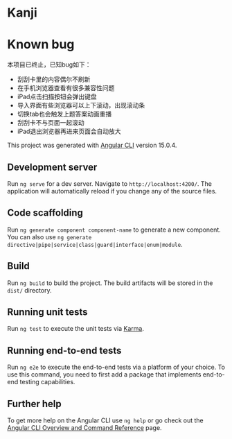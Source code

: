 # Kanji

# Known bug

本项目已终止，已知bug如下：


- 刮刮卡里的内容偶尔不刷新
- 在手机浏览器查看有很多兼容性问题
- iPad点击扫描按钮会弹出键盘
- 导入界面有些浏览器可以上下滚动，出现滚动条
- 切换tab也会触发上题答案动画重播
- 刮刮卡不与页面一起滚动
- iPad退出浏览器再进来页面会自动放大

This project was generated with [Angular CLI](https://github.com/angular/angular-cli) version 15.0.4.

## Development server

Run `ng serve` for a dev server. Navigate to `http://localhost:4200/`. The application will automatically reload if you change any of the source files.

## Code scaffolding

Run `ng generate component component-name` to generate a new component. You can also use `ng generate directive|pipe|service|class|guard|interface|enum|module`.

## Build

Run `ng build` to build the project. The build artifacts will be stored in the `dist/` directory.

## Running unit tests

Run `ng test` to execute the unit tests via [Karma](https://karma-runner.github.io).

## Running end-to-end tests

Run `ng e2e` to execute the end-to-end tests via a platform of your choice. To use this command, you need to first add a package that implements end-to-end testing capabilities.

## Further help

To get more help on the Angular CLI use `ng help` or go check out the [Angular CLI Overview and Command Reference](https://angular.io/cli) page.
